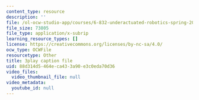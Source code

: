 ```yaml
---
content_type: resource
description: ''
file: /ol-ocw-studio-app/courses/6-832-underactuated-robotics-spring-2009/88d314d5464eca433a90e3c0eda70d36_oWr1_LybOZI.srt
file_size: 73805
file_type: application/x-subrip
learning_resource_types: []
license: https://creativecommons.org/licenses/by-nc-sa/4.0/
ocw_type: OCWFile
resourcetype: Other
title: 3play caption file
uid: 88d314d5-464e-ca43-3a90-e3c0eda70d36
video_files:
  video_thumbnail_file: null
video_metadata:
  youtube_id: null
---
```

